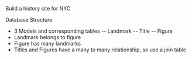 Build a history site for NYC

Database Structure
 - 3 Models and corresponding tables 
   -- Landmark
   -- Title
   -- Figure 
- Landmark belongs to figure
- Figure has many landmarks 
- Titles and Figures have a many to many relationship, so use a join table